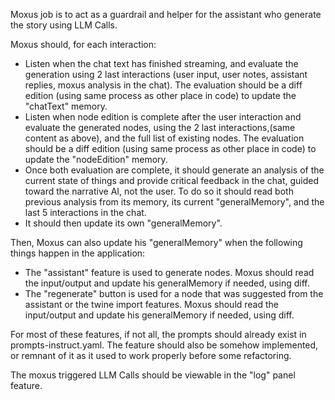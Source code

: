 Moxus job is to act as a guardrail and helper for the assistant who generate the story using LLM Calls.

Moxus should, for each interaction:
- Listen when the chat text has finished streaming, and evaluate the generation using 2 last interactions (user input, user notes, assistant replies, moxus analysis in the chat). The evaluation should be a diff edition (using same process as other place in code) to update the "chatText" memory.
- Listen when node edition is complete after the user interaction and evaluate the generated nodes, using the 2 last interactions,(same content as above), and the full list of existing nodes. The evaluation should be a diff edition (using same process as other place in code) to update the "nodeEdition" memory.
- Once both evaluation are complete, it should generate an analysis of the current state of things and provide critical feedback in the chat, guided toward the narrative AI, not the user. To do so it should read both previous analysis from its memory, its current "generalMemory", and the last 5 interactions in the chat.
- It should then update its own "generalMemory".

Then, Moxus can also update his "generalMemory" when the following things happen in the application:
- The "assistant" feature is used to generate nodes. Moxus should read the input/output and update his generalMemory if needed, using diff.
- The "regenerate" button is used for a node that was suggested from the assistant or the twine import features. Moxus should read the input/output and update his generalMemory if needed, using diff.

For most of these features, if not all, the prompts should already exist in prompts-instruct.yaml. The feature should also be somehow implemented, or remnant of it as it used to work properly before some refactoring.

The moxus triggered LLM Calls should be viewable in the "log" panel feature.

